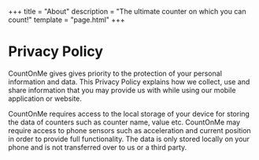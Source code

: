+++
title = "About"
description = "The ultimate counter on which you can count!"
template = "page.html"
+++

# Privacy Policy

CountOnMe gives gives priority to the protection of your personal information and data. This Privacy Policy explains how we collect, use and share information that you may provide us with while using our mobile application or website.

CountOnMe requires access to the local storage of your device for storing the data of counters such as counter name, value etc. CountOnMe may require access to phone sensors such as acceleration and current position in order to provide full functionality. The data is only stored locally on your phone and is not transferred over to us or a third party.